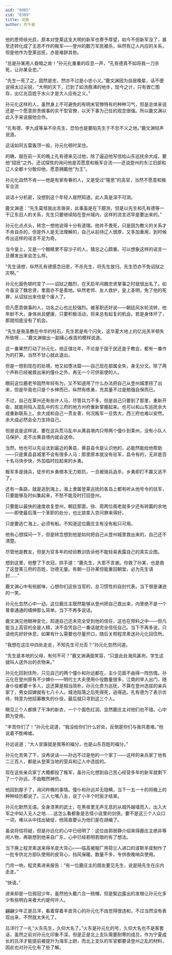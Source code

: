 ```yaml
---
aid: "0005"
zid: "0309"
title: 说服
author: 吹牛者
---
```


他的恩师徐光启，原本对登莱这支大明的新军也寄予厚望，如今不但新军没了，甚至还转化成了无恶不作的叛军——登州的数万军民被杀，纵然有辽人内应的关系，但是他作为登莱巡抚，亦是难辞其咎。

“总是孙某用人昏暗之故！”孙元化重重的叹息一声，“孔有德真不如将我一刀杀死，让孙某全忠。”

“先生一死了之，固然是忠，然亦不过是小忠小义。”鹿文渊因为自居晚辈，话不便说得太过尖锐，“大明的天下，已到了如汤鼎沸的地步，现今之计，只有救亡图存，出亿兆百姓于水火才是大人应有之义。”

孙元化这样的人，虽然身上不可避免的有明末官僚特有的种种习气，但是总体来说还是一个愿意担责做事的实干型官僚，以天下事为己任的观念很强。所以鹿文渊以此入手来说服他合作。

“孔有德、李九成等枭不杀先生，恐怕也是要陷先生于不忠不义之地。”鹿文渊轻声说道。

这话如同五雷轰顶一般，孙元化顿时呆住。

的确，就在前一天的晚上孔有德来见过他，除了逼迫他写信给山东巡抚余大成，要他“招抚”之外，还试探性的询问他是否愿意和叛军合流——还说登州的东江旧部和辽人全都十分敬仰他，愿意拥戴他“为王”。

孙元化自然不肯——他是有家有眷的人，又是受过“隆恩”的高官，当然不愿意和叛军合流

谈话十分机密，没想到这个年轻人居然知道。此人真是深不可测。

鹿文渊道：“先生莫怪我出言唐突，此事虽是在下臆测，但是以先生和孔有德等一干辽东旧人的关系，先生只要继续陷在登州城内，这样的流言迟早是要出来的。”

孙元化点点头，转念一想他说得十分有道理。他并不畏死，只是因为教义的关系才不肯自杀的，但是外人是无法理解的，自己从前待辽人很厚，又多加重用，到时候传出这样的谣言不足为奇。

当今皇上，又是一个眼睛里不容沙子的人，猜忌之心颇重。可以想象这样的谣言一旦爆发出来会怎么样。

“先生请想，纵然孔有德感念旧恩，不杀先生，将先生放归。先生恐亦不免诏狱之灾啊。”

孙元化面色顿时变了——诏狱之酷烈，在天启年间魏忠贤掌事之时就很出名了。如今虽没了魏忠贤，里面亦不是善地。纵然老师、友人救护，皇上圣明，免了他的死罪，从诏狱出来也是个废人了。

但凡愿意做事的人，功名之心也比较强烈。被革职还好说——朝廷风水轮流转，他年龄不大，身体尚且健康，只要积极活动，将来总有起复的机会。若是身体坏了，那就彻底没有了机会。

“先生是我圣教在中华的柱石，先生若是有个闪失，这华夏大地上的亿兆羔羊顿失所依呀……”鹿文渊做出一副痛心疾首的模样说道。

这一番果然打动了孙元化，他正值壮年，不论是于国于民还是于教会，都有一番作为的打算。当然不甘心就此退出。

但是一想到现在的处境，他又如堕冰窟——自己现在部属全失，身无分文。除了两个声称已经被救出来的僮仆之外，再无一个可供驱使的人。

眼前这位鹿老爷固然年轻有为，又不知道用了什么办法把自己从登州城里捞了出来，但是毕竟也只是个乡绅而已，纵然有练勇，充其量不过是勉强自保而已。

不过，自己在莱州还有些许人马，尽管兵力不多，但是自己只要到了那里，重新开衙，就能将陷入混乱中的东三府的地方州府重新掌握起来。也可以和山东巡抚余大成重新联系上。余大成和自己一贯友善，何况叛军一旦势大，西三府也难以安然。余大成必然会全力支持自己。

但是说是这样说，要在这兵荒马乱中从黄县境内只带两个僮仆到莱州，没有小队人马保护，走不出黄县境内就会送命。

当然，他也可以先设法到最近的黄县，黄县县令是认识他的，必能然能给他帮助——只是黄县县城里不会有很多人马：那里原本就没有驻军，县令有的，无非是百十名马快步快，外加临时拉起来的乡勇。

叛军多是骑兵，徒步的乡勇根本无力抵抗，一旦被骑兵追杀，乡勇即打不赢又逃不了。

还有一条路，就是逃到海上，海上隶属登莱巡抚的各岛上都有听从他号令的驻军，只要能够及时纠集起来，不愁不能及时打回登州。

只要能以最快的速度收复登州，朝廷那面，徐、周两位阁老就多少还有转圜的余地——即使最后落一个革职的处分，也比锁拿入京问罪来得好。

只是要逃亡海上，必须有船。不知道这位鹿庄主有没有船只可用。

他有心想探问一下，但是转念想到他是如何把自己从登州城里救出来的，自己还不清楚。

尽管他是教友，但是为官多年的经验教训告诉他不能轻易表露自己的真实企图。

想到这里，他整了下衣冠，拱手道：“鹿先生，大恩不言谢。你救了孙某，也是救了这登莱三府的百姓，功德无量。有朝一日孙某但能重回朝堂，必为先生请封……”

鹿文渊心中有些腻味，心想你们这些当官的，总习惯性的自封代表。当下很是谦逊的一笑。

孙元化忽然心中一动，这位鹿庄主既然能够从登州把自己救出来，内里绝不是一个普普通通的缙绅那么简单。当下不再多说话。

鹿文渊见他眼神变化，知道自己还未完全受到他的信任，这也在预料之中——但凡能当上高官的全是人精，决不会凭自己一番话就完全信任自己。当下不再多说，只请他先好好休息，如果有什么需要也尽量开口，随后关照程灵素送孙元化回住所。

“我想在这庄中四处走走，不知先生可允否？”孙元化忽然问道。

“先生是本地的父母，有何不可？”鹿文渊满面笑容，“只是此处海风甚冽，学生这就叫人送外出的衣物来。”

孙元化回到住所，只见自己的两个僮仆和孙远都在，主仆见面不由得一阵伤情。孙元化在登州原有不少婢仆——明代士大夫使用仆役数量很多，江南的举人出门，随身仆役都要十多人，这还算是相当简朴。孙元化贵为巡抚，不算在登州选拔的亲兵家丁，男女奴婢就有七八十人。城池陷落之后死得死，逃得逃。孔有德为了表示优待，特意为他招募散失的仆役，最后就只寻到这三个人。

眼见三个人都换了干净的新衣，一个个面色红润。显然鹿庄主对他们也不错。心中颇为受用。

“辛苦你们了！”孙元化说道，“我没给你们什么好处，反倒是你们与我共患难。”他说着不胜唏嘘。

孙远说道：“大人安康就是我等的福分，也是山东百姓的福分。”

孙元化苦笑了下，没再说话——孙远不过是他的一个家丁——这样的亲兵家丁他有二三百人，都是从登莱当地的营兵和辽人中选拔的。

现在这些亲兵家丁大概都投了叛军，虽孙元化想到自己苦心经营多年的新军就剩下了一个孙远，不由黯然神伤。

他回到屋子了，询问昨晚的事情。僮仆和孙远并无隐瞒，当下一五一十的将晚上的种种经历都说了。三人七嘴八舌，说了小半个时辰才结束。

孙元化默然无语。全身漆黑的武士，在黑夜里无声无息的从城外越墙而入，出入大军之中如入无人之地……这怎么看都象是志怪小说里的剑侠。要不是这三个人众口一词，难以从中找出破绽，他简直要认为他们是在胡编了。

虽说将信将疑，但是孙远化的心中已经明了：这位由郭居静介绍来得鹿庄主绝非等闲人物，再联想到他来自广东，心中已经若明若暗的有了想法。

当下换上程灵素送来得羊皮大背心——临高被服厂用荷兰人进口的波斯羊皮制作了一批专供北方部队使用的皮背心，挡风保暖。数量不多，专供夜晚哨兵使用。

门帘一响，程灵素进来报告：“有一位鹿庄主的朋友要见先生，说是陪先生在庄内走走。”

“快请。”

进来却是一位弱冠少年，虽然他头戴六合一统帽，但是鬓边露出的发根让孙元化多少有些明白来者大约是何许人。

翩翩少年正是吕洋，看着穿着羊皮背心的孙元化不由觉得很违和，不过当然没有表现出来，不然就太失礼了。

吕洋行了一礼“火东先生，久仰大名了。”火东是孙元化的号，久仰大名也不是客套话，虽然之前对孙元化印象不深，但是正是北上支队需要耐寒的成员，作为宁夏成长的吕洋才能提前被提升为海军上尉，而北上支队的军官都要读登州之乱的材料，因此也对孙元化有了些了解。
